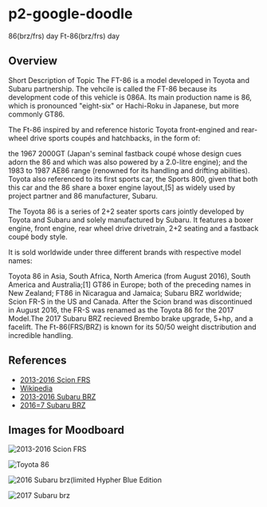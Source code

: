 # p2-google-doodle
86(brz/frs) day
Ft-86(brz/frs) day

## Overview

Short Description of Topic
The FT-86 is a model developed in Toyota and Subaru partnership. The vehcile is called the FT-86 because its development code of this vehicle is 086A. Its main production name is 86, which is pronounced "eight-six" or Hachi-Roku in Japanese, but more commonly GT86.

The Ft-86 inspired by and reference historic Toyota front-engined and rear-wheel drive sports coupés and hatchbacks, in the form of:

the 1967 2000GT (Japan's seminal fastback coupé whose design cues adorn the 86 and which was also powered by a 2.0-litre engine); and
the 1983 to 1987 AE86 range (renowned for its handling and drifting abilities).
Toyota also referenced to its first sports car, the Sports 800, given that both this car and the 86 share a boxer engine layout,[5] as widely used by project partner and 86 manufacturer, Subaru.

The Toyota 86 is a series of 2+2 seater sports cars jointly developed by Toyota and Subaru and solely manufactured by Subaru. It features a boxer engine, front engine, rear wheel drive drivetrain, 2+2 seating and a fastback coupé body style.

It is sold worldwide under three different brands with respective model names:

Toyota 86 in Asia, South Africa, North America (from August 2016), South America and Australia;[1] GT86 in Europe; both of the preceding names in New Zealand; FT86 in Nicaragua and Jamaica;
Subaru BRZ worldwide;
Scion FR-S in the US and Canada. After the Scion brand was discontinued in August 2016, the FR-S was renamed as the Toyota 86 for the 2017 Model.The 2017 Subaru BRZ recieved Brembo brake upgrade, 5+hp, and a facelift. The Ft-86(FRS/BRZ) is known for its 50/50 weight disctribution and incredible handling. 
## References

* [2013-2016 Scion FRS](http://http://www.autoblog.com/scion/fr_s/)
* [Wikipedia](https://en.wikipedia.org/wiki/Toyota_86)
* [2013-2016 Subaru BRZ](http://http://jalopnik.com/what-do-you-want-to-know-about-the-subaru-brz-series-bl-1698214759)
* [2016=7 Subaru BRZ](http://http://www.caranddriver.com/reviews/2017-subaru-brz-manual-test-review)

## Images for Moodboard

![2013-2016 Scion FRS](http://speed.academy/wp-content/uploads/2014/05/Scion-FRS-TRACK-01.jpg)

![Toyota 86](http://blog.caranddriver.com/wp-content/uploads/2016/03/2017-Toyota-86-PLACEMENT-2-626x382.jpg)


![2016 Subaru brz(limited Hypher Blue Edition](http://o.aolcdn.com/dims-global/dims3/GLOB/legacy_thumbnail/750x422/quality/95/http://www.blogcdn.com/slideshows/images/slides/372/062/5/S3720625/slug/l/001-2016-subaru-brz-series-hyperblue-quick-spin-1.jpg)

![2017 Subaru brz](http://subarupmd.edgesuite.net/content/media/mp_hero_880/brz-white-poster-frame.jpg)
